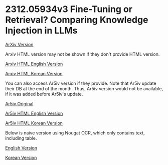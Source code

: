 # 2312.05934v3 Fine-Tuning or Retrieval? Comparing Knowledge Injection in LLMs

[ArXiv Version](https://arxiv.org/abs/2312.05934v3)

Arxiv HTML version may not be shown if they don't provide HTML version.

[Arxiv HTML English Version](https://raw.githack.com/kh-kim/arxiv-translator/master/papers/2312.05934v3/paper.raw.en.html)

[Arxiv HTML Korean Version](https://raw.githack.com/kh-kim/arxiv-translator/master/papers/2312.05934v3/paper.raw.ko.html)

You can also access Ar5iv version if they provide.
Note that Ar5iv update their DB at the end of the month.
Thus, Ar5iv version would not be available, if it was added before Ar5iv's update.

[Ar5iv Original](https://ar5iv.org/abs/2312.05934v3)

[Ar5iv HTML English Version](https://raw.githack.com/kh-kim/arxiv-translator/master/papers/2312.05934v3/paper.ar5iv.en.html)

[Ar5iv HTML Korean Version](https://raw.githack.com/kh-kim/arxiv-translator/master/papers/2312.05934v3/paper.ar5iv.ko.html)

Below is naive version using Nougat OCR, which only contains text, including table.

[English Version](https://raw.githack.com/kh-kim/arxiv-translator/master/papers/2312.05934v3/paper.en.html)

[Korean Version](https://raw.githack.com/kh-kim/arxiv-translator/master/papers/2312.05934v3/paper.ko.html)